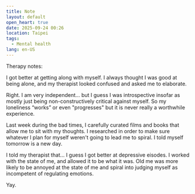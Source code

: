 ```yaml
---
title: Note
layout: default
open_heart: true
date: 2025-09-24 00:26
location: Taipei
tags: 
  - Mental health
lang: en-US
---
```


Therapy notes:

I got better at getting along with myself. I always thought I was good at being alone, and my therapist looked confused and asked me to elaborate.

Right. I am very independent… but I guess I was introspective insofar as mostly just being non-constructively critical against myself. So my loneliness “works” or even "progresses" but it is never really a worthwhile experience.

Last week during the bad times, I carefully curated films and books that allow me to sit with my thoughts. I researched in order to make sure whatever I plan for myself weren't going to lead me to spiral. I told myself tomorrow is a new day. 

I told my therapist that… I guess I got better at depressive eisodes. I worked with the state of me, and allowed it to be what it was. Old me was more likely to be annoyed at the state of me and spiral into judging myself as incompetent of regulating emotions.

Yay.
